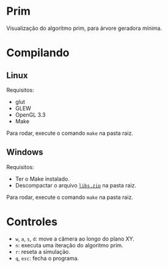 # Prim

Visualização do algoritmo prim, para árvore geradora mínima.

# Compilando

## Linux

Requisitos:

- glut
- GLEW
- OpenGL 3.3
- Make

Para rodar, execute o comando `make` na pasta raiz.

## Windows 

Requisitos:

- Ter o Make instalado.
- Descompactar o arquivo [`libs.zip`](https://github.com/Rodrigodd/CIC270-Prim/releases/download/v1.0/libs.zip) na pasta raiz.

Para rodar, execute o comando `make` na pasta raiz.

# Controles

- `w`, `a`, `s`, `d`: move a câmera ao longo do plano XY.
- `n`: executa uma iteração do algoritmo prim.
- `r`: reseta a simulação.
- `q`, `esc`: fecha o programa.
